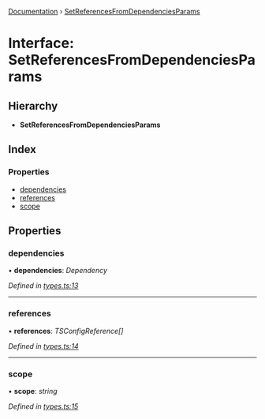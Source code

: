 [Documentation](../README.md) › [SetReferencesFromDependenciesParams](setreferencesfromdependenciesparams.md)

# Interface: SetReferencesFromDependenciesParams

## Hierarchy

* **SetReferencesFromDependenciesParams**

## Index

### Properties

* [dependencies](setreferencesfromdependenciesparams.md#dependencies)
* [references](setreferencesfromdependenciesparams.md#references)
* [scope](setreferencesfromdependenciesparams.md#scope)

## Properties

###  dependencies

• **dependencies**: *Dependency*

*Defined in [types.ts:13](https://github.com/dylanaubrey/repodog/blob/dda5c3c/packages/build-references/src/types.ts#L13)*

___

###  references

• **references**: *TSConfigReference[]*

*Defined in [types.ts:14](https://github.com/dylanaubrey/repodog/blob/dda5c3c/packages/build-references/src/types.ts#L14)*

___

###  scope

• **scope**: *string*

*Defined in [types.ts:15](https://github.com/dylanaubrey/repodog/blob/dda5c3c/packages/build-references/src/types.ts#L15)*
